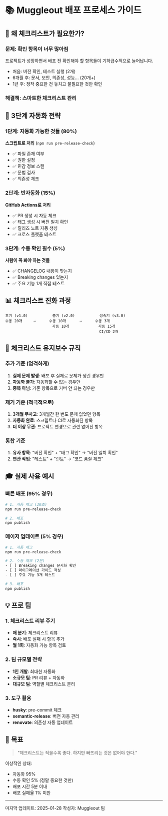 # 📚 Muggleout 배포 프로세스 가이드

## 🎯 왜 체크리스트가 필요한가?

### 문제: 확인 항목이 너무 많아짐
프로젝트가 성장하면서 배포 전 확인해야 할 항목들이 기하급수적으로 늘어납니다.
- 처음: 버전 확인, 테스트 실행 (2개)
- 6개월 후: 문서, 보안, 의존성, 성능... (20개+)
- 1년 후: 정작 중요한 건 놓치고 불필요한 것만 확인

### 해결책: 스마트한 체크리스트 관리

## 🤖 3단계 자동화 전략

### 1단계: 자동화 가능한 것들 (80%)
**스크립트로 처리** (`npm run pre-release-check`)
- ✅ 파일 존재 여부
- ✅ 권한 설정
- ✅ 민감 정보 스캔
- ✅ 문법 검사
- ✅ 의존성 체크

### 2단계: 반자동화 (15%)
**GitHub Actions로 처리**
- ✅ PR 생성 시 자동 체크
- ✅ 태그 생성 시 버전 일치 확인
- ✅ 릴리즈 노트 자동 생성
- ✅ 크로스 플랫폼 테스트

### 3단계: 수동 확인 필수 (5%)
**사람이 꼭 봐야 하는 것들**
- ✅ CHANGELOG 내용이 맞는지
- ✅ Breaking changes 있는지
- ✅ 주요 기능 1개 직접 테스트

## 📊 체크리스트 진화 과정

```
초기 (v1.0)           중기 (v2.0)           성숙기 (v3.0)
수동 20개     →      수동 10개      →      수동 3개
                     자동 10개             자동 15개
                                          CI/CD 2개
```

## 🔄 체크리스트 유지보수 규칙

### 추가 기준 (엄격하게)
1. **실제 문제 발생**: 배포 후 실제로 문제가 생긴 경우만
2. **자동화 불가**: 자동화할 수 없는 경우만
3. **중복 아님**: 기존 항목으로 커버 안 되는 경우만

### 제거 기준 (적극적으로)
1. **3개월 무사고**: 3개월간 한 번도 문제 없었던 항목
2. **자동화 완료**: 스크립트나 CI로 자동화된 항목
3. **더 이상 무관**: 프로젝트 변경으로 관련 없어진 항목

### 통합 기준
1. **유사 항목**: "버전 확인" + "태그 확인" → "버전 일치 확인"
2. **연관 작업**: "테스트" + "린트" → "코드 품질 체크"

## 🎓 실제 사용 예시

### 빠른 배포 (95% 경우)
```bash
# 1. 자동 체크 (30초)
npm run pre-release-check

# 2. 배포
npm publish
```

### 메이저 업데이트 (5% 경우)
```bash
# 1. 자동 체크
npm run pre-release-check

# 2. 수동 체크 (2분)
- [ ] Breaking changes 문서화 확인
- [ ] 마이그레이션 가이드 작성
- [ ] 주요 기능 3개 테스트

# 3. 배포
npm publish
```

## 💡 프로 팁

### 1. 체크리스트 리뷰 주기
- **매 분기**: 체크리스트 리뷰
- **즉시**: 배포 실패 시 항목 추가
- **월 1회**: 자동화 가능 항목 검토

### 2. 팀 규모별 전략
- **1인 개발**: 최대한 자동화
- **소규모 팀**: PR 리뷰 + 자동화
- **대규모 팀**: 역할별 체크리스트 분리

### 3. 도구 활용
- **husky**: pre-commit 체크
- **semantic-release**: 버전 자동 관리
- **renovate**: 의존성 자동 업데이트

## 🎯 목표

> "체크리스트는 적을수록 좋다. 하지만 빠뜨리는 것은 없어야 한다."

이상적인 상태:
- 자동화 95%
- 수동 확인 5% (정말 중요한 것만)
- 배포 시간 5분 이내
- 배포 실패율 1% 미만

---

마지막 업데이트: 2025-01-28
작성자: Muggleout 팀
